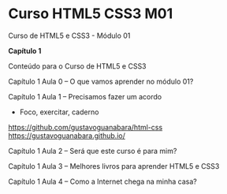 # Curso HTML5 CSS3 M01
 Curso de HTML5 e CSS3 - Módulo 01

**Capítulo 1**

   Conteúdo para o Curso de HTML5 e CSS3

   Capítulo 1 Aula 0 – O que vamos aprender no módulo 01?

   Capítulo 1 Aula 1 – Precisamos fazer um acordo
- Foco, exercitar, caderno

https://github.com/gustavoguanabara/html-css
https://gustavoguanabara.github.io/

   Capítulo 1 Aula 2 – Será que este curso é para mim?

   Capítulo 1 Aula 3 – Melhores livros para aprender HTML5 e CSS3

   Capítulo 1 Aula 4 – Como a Internet chega na minha casa?
